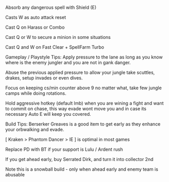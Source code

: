 
Absorb any dangerous spell with Shield (E)

Casts W as auto attack reset

Cast Q on Harass or Combo

Cast Q or W to secure a minion in some situations

Cast Q and W on Fast Clear + SpellFarm Turbo

Gameplay / Playstyle Tips:
Apply pressure to the lane as long as you know where is the enemy jungler and you are not in gank danger.

Abuse the previous applied pressure to allow your jungle take scuttles, drakes, setup invades or even dives.

Focus on keeping cs/min counter above 9 no matter what, take few jungle camps while doing rotations.

Hold aggressive hotkey (default lmb) when you are wining a fight and want to commit on chase, this way evade wont move you and in case its necessary Auto E will keep you covered.

Build Tips:
Berserker Greaves is a good item to get early as they enhance your orbwalking and evade.

  [ Kraken > Phantom Dancer > IE ] is optimal in most games

 Replace PD with BT if your support is Lulu / Ardent rush

 If you get ahead early, buy Serrated Dirk, and turn it into collector 2nd

Note this is a snowball build - only when ahead early and enemy team is abusable
